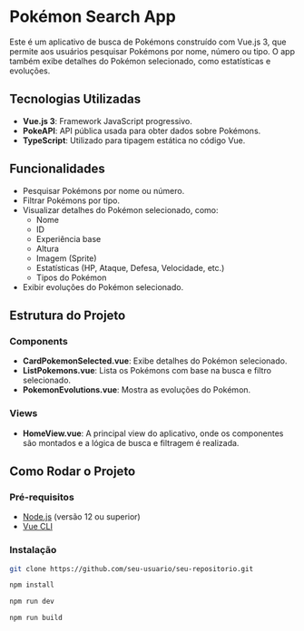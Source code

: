 # Pokémon Search App

Este é um aplicativo de busca de Pokémons construído com Vue.js 3, que permite aos usuários pesquisar Pokémons por nome, número ou tipo. O app também exibe detalhes do Pokémon selecionado, como estatísticas e evoluções.

## Tecnologias Utilizadas

- **Vue.js 3**: Framework JavaScript progressivo.
- **PokeAPI**: API pública usada para obter dados sobre Pokémons.
- **TypeScript**: Utilizado para tipagem estática no código Vue.

## Funcionalidades

- Pesquisar Pokémons por nome ou número.
- Filtrar Pokémons por tipo.
- Visualizar detalhes do Pokémon selecionado, como:
  - Nome
  - ID
  - Experiência base
  - Altura
  - Imagem (Sprite)
  - Estatísticas (HP, Ataque, Defesa, Velocidade, etc.)
  - Tipos do Pokémon
- Exibir evoluções do Pokémon selecionado.

## Estrutura do Projeto

### Components

- **CardPokemonSelected.vue**: Exibe detalhes do Pokémon selecionado.
- **ListPokemons.vue**: Lista os Pokémons com base na busca e filtro selecionado.
- **PokemonEvolutions.vue**: Mostra as evoluções do Pokémon.

### Views

- **HomeView.vue**: A principal view do aplicativo, onde os componentes são montados e a lógica de busca e filtragem é realizada.

## Como Rodar o Projeto

### Pré-requisitos

- [Node.js](https://nodejs.org/) (versão 12 ou superior)
- [Vue CLI](https://cli.vuejs.org/)

### Instalação

```sh
git clone https://github.com/seu-usuario/seu-repositorio.git
```

```sh
npm install
```

```sh
npm run dev
```

```sh
npm run build
```